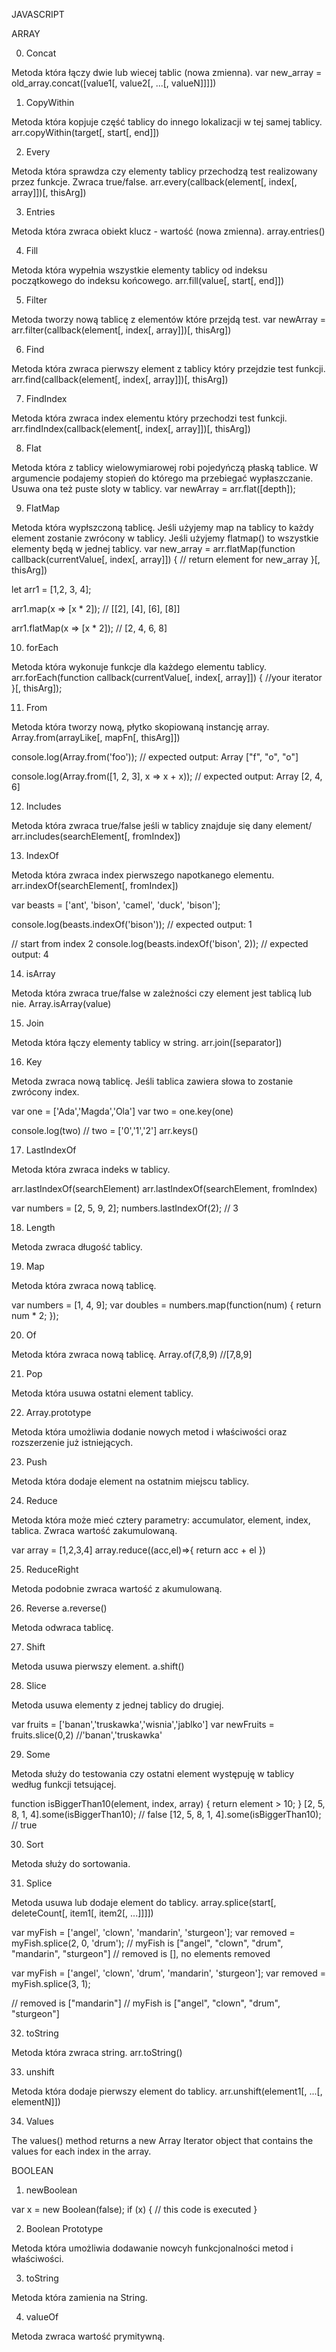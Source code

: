 JAVASCRIPT

ARRAY

0. Concat

Metoda która łączy dwie lub wiecej tablic (nowa zmienna).
var new_array = old_array.concat([value1[, value2[, ...[, valueN]]]])

1. CopyWithin

Metoda która kopjuje część tablicy do innego lokalizacji w tej samej tablicy.
arr.copyWithin(target[, start[, end]])

2. Every

Metoda która sprawdza czy elementy tablicy przechodzą test realizowany przez funkcje. Zwraca true/false.
arr.every(callback(element[, index[, array]])[, thisArg])

3. Entries

Metoda która zwraca obiekt klucz - wartość (nowa zmienna).
array.entries()

4. Fill

Metoda która wypełnia wszystkie elementy tablicy od indeksu początkowego do indeksu końcowego.
arr.fill(value[, start[, end]])

5. Filter

Metoda tworzy nową tablicę z elementów które przejdą test.
var newArray = arr.filter(callback(element[, index[, array]])[, thisArg])

6. Find

Metoda która zwraca pierwszy element z tablicy który przejdzie test funkcji.
arr.find(callback(element[, index[, array]])[, thisArg])

7. FindIndex

Metoda która zwraca index elementu który przechodzi test funkcji.
arr.findIndex(callback(element[, index[, array]])[, thisArg])

8. Flat

Metoda która z tablicy wielowymiarowej robi pojedyńczą płaską tablice. W argumencie podajemy stopień do którego ma przebiegać wypłaszczanie. Usuwa ona też puste sloty w tablicy.
var newArray = arr.flat([depth]);

9. FlatMap 

Metoda która wypłszczoną tablicę. Jeśli użyjemy map na tablicy to każdy element zostanie zwrócony w tablicy. Jeśli użyjemy flatmap() to wszystkie elementy będą w jednej tablicy.
var new_array = arr.flatMap(function callback(currentValue[, index[, array]]) {
    // return element for new_array
}[, thisArg])

let arr1 = [1,2, 3, 4];

arr1.map(x => [x * 2]); 
// [[2], [4], [6], [8]]

arr1.flatMap(x => [x * 2]);
// [2, 4, 6, 8]

10. forEach

Metoda która wykonuje funkcje dla każdego elementu tablicy.
arr.forEach(function callback(currentValue[, index[, array]]) {
    //your iterator
}[, thisArg]);

11. From

Metoda która tworzy nową, płytko skopiowaną instancję array.
Array.from(arrayLike[, mapFn[, thisArg]])

console.log(Array.from('foo'));
// expected output: Array ["f", "o", "o"]

console.log(Array.from([1, 2, 3], x => x + x));
// expected output: Array [2, 4, 6]

12. Includes

Metoda która zwraca true/false jeśli w tablicy znajduje się dany element/
arr.includes(searchElement[, fromIndex])

13. IndexOf

Metoda która zwraca index pierwszego napotkanego elementu.
arr.indexOf(searchElement[, fromIndex])

var beasts = ['ant', 'bison', 'camel', 'duck', 'bison'];

console.log(beasts.indexOf('bison'));
// expected output: 1

// start from index 2
console.log(beasts.indexOf('bison', 2));
// expected output: 4

14. isArray

Metoda która zwraca true/false w zależności czy element jest tablicą lub nie.
Array.isArray(value)

15. Join

Metoda która łączy elementy tablicy w string.
arr.join([separator])

16. Key

Metoda zwraca nową tablicę. Jeśli tablica zawiera słowa to zostanie zwrócony index.

var one = ['Ada','Magda','Ola']
var two = one.key(one)

console.log(two)
// two = ['0','1','2']
arr.keys()

17. LastIndexOf

Metoda która zwraca indeks w tablicy. 

arr.lastIndexOf(searchElement)
arr.lastIndexOf(searchElement, fromIndex)

var numbers = [2, 5, 9, 2];
numbers.lastIndexOf(2);     // 3

18. Length

Metoda zwraca długość tablicy. 

19. Map

Metoda która zwraca nową tablicę.

var numbers = [1, 4, 9];
var doubles = numbers.map(function(num) {
  return num * 2;
});

20. Of

Metoda która zwraca nową tablicę. 
Array.of(7,8,9)
//[7,8,9]

21. Pop

Metoda która usuwa ostatni element tablicy.

22. Array.prototype

Metoda która umożliwia dodanie nowych metod i właściwości oraz rozszerzenie już istniejących.

23. Push

Metoda która dodaje element na ostatnim miejscu tablicy.

24. Reduce

Metoda która może mieć cztery parametry: accumulator, element, index, tablica.
Zwraca wartość zakumulowaną.

var array = [1,2,3,4]
array.reduce((acc,el)=>{
    return acc + el
})

25. ReduceRight

Metoda podobnie zwraca wartość z akumulowaną.

26. Reverse
a.reverse()

Metoda odwraca tablicę.

27. Shift

Metoda usuwa pierwszy element.
a.shift()

28. Slice

Metoda usuwa elementy z jednej tablicy do drugiej.

var fruits = ['banan','truskawka','wisnia','jablko']
var newFruits = fruits.slice(0,2)
//'banan','truskawka'

29. Some

Metoda służy do testowania czy ostatni element występuję w tablicy według funkcji tetsującej.

function isBiggerThan10(element, index, array) {
  return element > 10;
}
[2, 5, 8, 1, 4].some(isBiggerThan10);  // false
[12, 5, 8, 1, 4].some(isBiggerThan10); // true

30. Sort

Metoda służy do sortowania.

31. Splice

Metoda usuwa lub dodaje element do tablicy.
array.splice(start[, deleteCount[, item1[, item2[, ...]]]])

var myFish = ['angel', 'clown', 'mandarin', 'sturgeon'];
var removed = myFish.splice(2, 0, 'drum');
// myFish is ["angel", "clown", "drum", "mandarin", "sturgeon"] 
// removed is [], no elements removed

var myFish = ['angel', 'clown', 'drum', 'mandarin', 'sturgeon'];
var removed = myFish.splice(3, 1);

// removed is ["mandarin"]
// myFish is ["angel", "clown", "drum", "sturgeon"] 

32. toString

Metoda która zwraca string.
arr.toString()

33. unshift

Metoda która dodaje pierwszy element do tablicy.
arr.unshift(element1[, ...[, elementN]])

34. Values

The values() method returns a new Array Iterator object that contains the values for each index in the array.

BOOLEAN

1. newBoolean

var x = new Boolean(false);
if (x) {
  // this code is executed
}

2. Boolean Prototype 

Metoda która umożliwia dodawanie nowcyh funkcjonalności metod i właściwości.

3. toString

Metoda która zamienia na String.

4. valueOf

Metoda zwraca wartość prymitywną.
